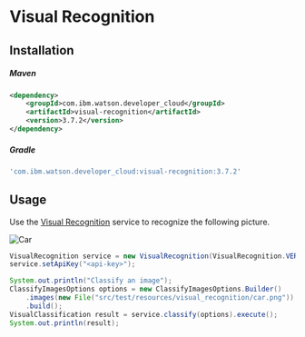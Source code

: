 # Visual Recognition

## Installation

##### Maven
```xml
<dependency>
	<groupId>com.ibm.watson.developer_cloud</groupId>
	<artifactId>visual-recognition</artifactId>
	<version>3.7.2</version>
</dependency>
```

##### Gradle
```gradle
'com.ibm.watson.developer_cloud:visual-recognition:3.7.2'
```

## Usage
Use the [Visual Recognition][visual_recognition] service to recognize the
following picture.

![Car](https://visual-recognition-demo.mybluemix.net/images/samples/5.jpg)

```java
VisualRecognition service = new VisualRecognition(VisualRecognition.VERSION_DATE_2016_05_20);
service.setApiKey("<api-key>");

System.out.println("Classify an image");
ClassifyImagesOptions options = new ClassifyImagesOptions.Builder()
    .images(new File("src/test/resources/visual_recognition/car.png"))
    .build();
VisualClassification result = service.classify(options).execute();
System.out.println(result);
```

[visual_recognition]: http://www.ibm.com/watson/developercloud/doc/visual-recognition/